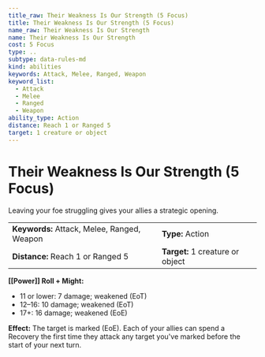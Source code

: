 ```yaml
---
title_raw: Their Weakness Is Our Strength (5 Focus)
title: Their Weakness Is Our Strength (5 Focus)
name_raw: Their Weakness Is Our Strength
name: Their Weakness Is Our Strength
cost: 5 Focus
type: ..
subtype: data-rules-md
kind: abilities
keywords: Attack, Melee, Ranged, Weapon
keyword_list:
  - Attack
  - Melee
  - Ranged
  - Weapon
ability_type: Action
distance: Reach 1 or Ranged 5
target: 1 creature or object
---
```


# Their Weakness Is Our Strength (5 Focus)

Leaving your foe struggling gives your allies a strategic opening.

|                                             |                                  |
| :------------------------------------------ | :------------------------------- |
| **Keywords:** Attack, Melee, Ranged, Weapon | **Type:** Action                 |
| **Distance:** Reach 1 or Ranged 5           | **Target:** 1 creature or object |

**[[Power]] Roll + Might:**

- 11 or lower: 7 damage; weakened (EoT)
- 12–16: 10 damage; weakened (EoT)
- 17+: 16 damage; weakened (EoE)

**Effect:** The target is marked (EoE). Each of your allies can spend a Recovery the first time they attack any target you've marked before the start of your next turn.
